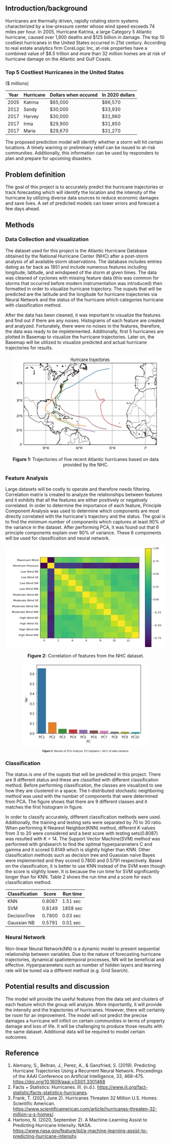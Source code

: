 ## Introduction/background
Hurricanes are thermally driven, rapidly rotating storm systems characterized by a low-pressure center whose wind speed exceeds 74 miles per hour. In 2005, Hurricane Katrina, a large Category 5 Atlantic hurricane, caused over 1,800 deaths and $125 billion in damage. The top 10 costliest hurricanes in the United States occurred in 21st century. According to real estate analytics firm CoreLogic Inc, at-risk properties have a combined value of $8.5 trillion and more than 32 million homes are at risk of hurricane damage on the Atlantic and Gulf Coasts.

### Top 5 Costliest Hurricanes in the United States
($ millions)

|Year|Hurricane|Dollars when occured|In 2020 dollars|
|----|---------|--------------------|---------------|
|2005| Katrina |       $65,000      |    $86,570    |
|2012| Sandy   |       $30,000      |    $33,930    |
|2017| Harvey  |       $30,000      |    $31,960    |
|2017| Irma    |       $29,900      |    $31,850    |
|2017| Maria   |       $29,670      |    $31,270    |

The proposed prediction model will identify whether a storm will hit certain locations. A timely warning or preliminary relief can be issued to at-risk communities. Additionally, this information can be used by responders to plan and prepare for upcoming disasters.

## Problem definition
The goal of this project is to accurately predict the hurricane trajectories or track forecasting which will identify the location and the intensity of the hurricane by utilizing diverse data sources to reduce economic damages and save lives. A set of predicted models can lower errors and forecast a few days ahead.

## Methods
### Data Collection and visualization
The dataset used for this project is the Atlantic Hurricane Database obtained by the National Hurricane Center (NHC) after a post-storm analysis of all available storm observations. The database includes entries dating as far back as 1851 and include numerous features including longitude, latitude, and windspeed of the storm at given times. The data was cleaned of cyclones with missing feature data (this was common for storms that occurred before modern instrumentation was introduced) then formatted in order to visualize hurricane trajectory. The ouputs that will be predicted are the latitude and the longitude for hurricane trajectories via Neural Network and the status of the hurricane which categories hurricane with classification method.

After the data has been cleaned, it was important to visualize the features and find out if there are any noises. Histograms of each feature are created and analyzed. Fortunately, there were no noises in the features, therefore, the data was ready to be impletemented. Additionally, first 5 hurricanes are plotted in Basemap to visualize the hurricane trajectories. Later on, the Basemap will be utilized to visualize predicted and actual hurricane trajectories for results.

<p align="center">
  <img width="460" height="300" src="/hurricane_trajectories.jpg">
</p>
<p align="center", font=8pt>
  <b>Figure 1:</b> Trajectories of five recent Atlantic hurricanes based on data provided by the NHC.
</p>

### Feature Analysis
Large datasets will be costly to operate and therefore needs filtering. Correlation matrix is created to analyze the relationships between features and it exhibits that all the features are either positively or negatively correlated. In order to determine the importance of each feature, Principle Component Analysis was used to determine which components are most directly correlated with the hurricane's trajectory and the status. The goal is to find the minimum number of components which captures at least 90% of the variance in the dataset. After performing PCA, it was found out that 6 principle components explain over 90% of variance. These 6 components will be used for classification and neural network.  

<p align="center", style="font-size:8px">
  <img width="500" height="320" src="/corr_features.jpg"> 
</p>
<p align="center", font=8px>
  <b>Figure 2:</b> Correlation of features from the NHC dataset.
</p>

<p align="center", style="font-size:8px">
  <img width="400" height="260" src="/pca_analysis.jpg"> 
</p>
<p align="center", style="font-size:8px">
  <b>Figure 3:</b> Results of PCA Analysis. PC1 explains > 60% of data variance.
</p>

### Classification
The status is one of the ouputs that will be predicted in this project. There are 9 different status and these are classified with different classification method. Before performing classification, the classes are visualized to see how they are clustered in a space. The t-distributed stochastic neighboring method was used with the number of components that were determined from PCA. The figure shows that there are 9 different classes and it matches the first histogram in figure.

In order to classify accurately, different classification methods were used. Additionally, the training and testing sets were separated by 70 to 30 ratio. When performing K-Nearest Neighbor(KNN) method, different K values from 3 to 20 were considered and a best score with testing sets(0.8087) was resulted with K = 14. The Support Vector Machine(SVM) method was performed with gridsearch to find the optimal hyperparameters C and gamma and it scored 0.8149 which is slightly higher than KNN. Other classification methods such as decision tree and Guassian naive Bayes were implemented and they scored 0.7800 and 0.5791 respectively. Based on the classification, it is better to use KNN instead of the SVM even though the score is slightly lower. It is because the run time for SVM significantly longer than for KNN. Table 2 shows the run time and a score for each classification method.

|Classification|Score |Run time|
|--------------|------|--------|
|      KNN     |0.8087|1.51 sec|
|      SVM     |0.8149|1858 sec|
| DecisionTree |0.7800|0.03 sec|
|  Gaussian NB |0.5791|0.01 sec|

### Neural Network
Non-linear Neural Network(NN) is a dynamic model to present sequential relationship between variables. Due to the nature of forecasting hurricane trajectories, dynamical spatiotemporal processes, NN will be beneficial and effective. Hyperparameters such as number of hidden layers and learning rate will be tuned via a different method (e.g. Grid Search).

## Potential results and discussion
The model will provide the useful features from the data set and clusters of each feature which the group will analyze. More importantly, it will provide the intensity and the trajectories of hurricanes. However, there will certainly be room for an improvement. The model will not predict the precise damages a hurricane will inflict on certain communities in terms of property damage and loss of life. It will be challenging to produce those results with the same dataset. Additional data will be required to model certain outcomes.

## Reference
1. Alemany, S., Beltran, J., Perez, A., &amp; Ganzfried, S. (2019). Predicting Hurricane Trajectories Using a Recurrent Neural Network. Proceedings of the AAAI Conference on Artificial Intelligence, 33, 468–475. https://doi.org/10.1609/aaai.v33i01.3301468 
2. Facts + Statistics: Hurricanes. III. (n.d.). https://www.iii.org/fact-statistic/facts-statistics-hurricanes.
3. Frank, T. (2021, June 2). Hurricanes Threaten 32 Million U.S. Homes. Scientific American. https://www.scientificamerican.com/article/hurricanes-threaten-32-million-u-s-homes/.
4. Hartono, N. (2020, September 2). A Machine-Learning Assist to Predicting Hurricane Intensity. NASA. https://www.nasa.gov/feature/jpl/a-machine-learning-assist-to-predicting-hurricane-intensity.
